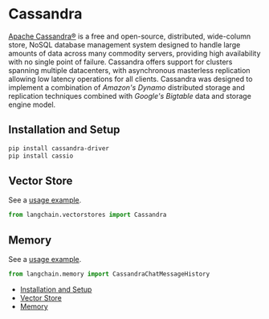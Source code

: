 # Cassandra

[Apache Cassandra®](https://cassandra.apache.org/) is a free and open-source, distributed, wide-column
store, NoSQL database management system designed to handle large amounts of data across many commodity servers,
providing high availability with no single point of failure. Cassandra offers support for clusters spanning
multiple datacenters, with asynchronous masterless replication allowing low latency operations for all clients.
Cassandra was designed to implement a combination of *Amazon's Dynamo* distributed storage and replication
techniques combined with *Google's Bigtable* data and storage engine model.

## Installation and Setup[​](#installation-and-setup "Direct link to Installation and Setup")

```bash
pip install cassandra-driver  
pip install cassio  

```

## Vector Store[​](#vector-store "Direct link to Vector Store")

See a [usage example](/docs/integrations/vectorstores/cassandra).

```python
from langchain.vectorstores import Cassandra  

```

## Memory[​](#memory "Direct link to Memory")

See a [usage example](/docs/integrations/memory/cassandra_chat_message_history).

```python
from langchain.memory import CassandraChatMessageHistory  

```

- [Installation and Setup](#installation-and-setup)
- [Vector Store](#vector-store)
- [Memory](#memory)
